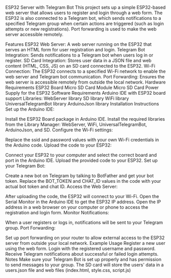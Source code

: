 ESP32 Server with Telegram Bot
This project sets up a simple ESP32-based web server that allows users to register and login through a web form. The ESP32 is also connected to a Telegram bot, which sends notifications to a specified Telegram group when certain actions are triggered (such as login attempts or new registrations). Port forwarding is used to make the web server accessible remotely.

Features
ESP32 Web Server: A web server running on the ESP32 that serves an HTML form for user registration and login.
Telegram Bot Integration: Sends notifications to a Telegram bot when users log in or register.
SD Card Integration: Stores user data in a JSON file and web content (HTML, CSS, JS) on an SD card connected to the ESP32.
Wi-Fi Connection: The ESP32 connects to a specified Wi-Fi network to enable the web server and Telegram bot communication.
Port Forwarding: Ensures the web server is accessible remotely from outside the local network.
Hardware Requirements
ESP32 Board
Micro SD Card Module
Micro SD Card
Power Supply for the ESP32
Software Requirements
Arduino IDE with ESP32 board support
Libraries:
WebServer library
SD library
WiFi library
UniversalTelegramBot library
ArduinoJson library
Installation Instructions
Set up the Arduino IDE:

Install the ESP32 Board package in Arduino IDE.
Install the required libraries from the Library Manager: WebServer, WiFi, UniversalTelegramBot, ArduinoJson, and SD.
Configure the Wi-Fi settings:

Replace the ssid and password values with your own Wi-Fi credentials in the Arduino code.
Upload the code to your ESP32:

Connect your ESP32 to your computer and select the correct board and port in the Arduino IDE.
Upload the provided code to your ESP32.
Set up your Telegram Bot:

Create a new bot on Telegram by talking to BotFather and get your bot token.
Replace the BOT_TOKEN and CHAT_ID values in the code with your actual bot token and chat ID.
Access the Web Server:

After uploading the code, the ESP32 will connect to your Wi-Fi.
Open the Serial Monitor in the Arduino IDE to get the ESP32 IP address.
Open the IP address in a web browser on your computer or phone to access the registration and login form.
Monitor Notifications:

When a user registers or logs in, notifications will be sent to your Telegram group.
Port Forwarding:

Set up port forwarding on your router to allow external access to the ESP32 server from outside your local network.
Example Usage
Register a new user using the web form.
Login with the registered username and password.
Receive Telegram notifications about successful or failed login attempts.
Notes
Make sure your Telegram Bot is set up properly and has permission to send messages to your group.
The SD card will store the users' data in a users.json file and web files (index.html, style.css, script.js)
